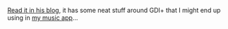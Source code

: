 [Read it in his blog](http://addressof.com/blog/posts/282.aspx), it has some neat stuff around GDI+ that I might end up using in [my music app](http://www.duncanmackenzie.net/musicxp)...